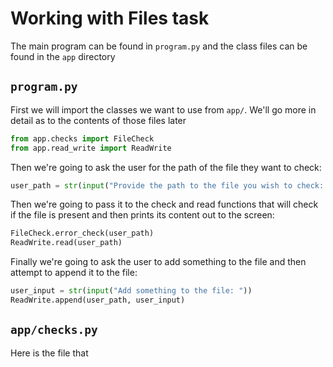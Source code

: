 # Working with Files task
The main program can be found in `program.py` and the class files can be found in the `app` directory

## `program.py`
First we will import the classes we want to use from `app/`. We'll go more in detail as to the contents of those files later
```python
from app.checks import FileCheck
from app.read_write import ReadWrite
```
Then we're going to ask the user for the path of the file they want to check:
```python
user_path = str(input("Provide the path to the file you wish to check: "))
```
Then we're going to pass it to the check and read functions that will check if the file is present and then prints its content out to the screen:
```python
FileCheck.error_check(user_path)
ReadWrite.read(user_path)
```
Finally we're going to ask the user to add something to the file and then attempt to append it to the file:
```python
user_input = str(input("Add something to the file: "))
ReadWrite.append(user_path, user_input)
```
## `app/checks.py`
Here is the file that 